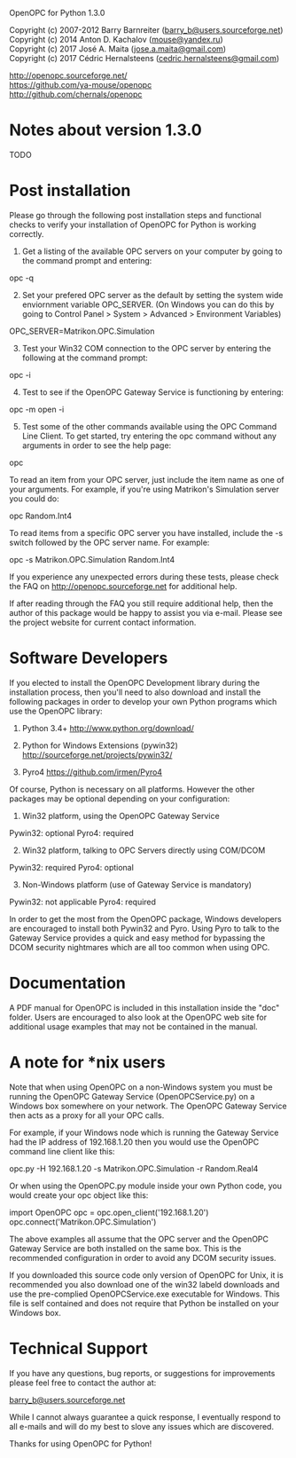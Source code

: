 OpenOPC for Python 1.3.0

Copyright (c) 2007-2012 Barry Barnreiter (barry_b@users.sourceforge.net)  
Copyright (c) 2014 Anton D. Kachalov (mouse@yandex.ru)  
Copyright (c) 2017 José A. Maita (jose.a.maita@gmail.com)  
Copyright (c) 2017 Cédric Hernalsteens (cedric.hernalsteens@gmail.com)  

http://openopc.sourceforge.net/  
https://github.com/ya-mouse/openopc  
http://github.com/chernals/openopc  

# Notes about version 1.3.0

TODO

# Post installation

Please go through the following post installation steps and functional
checks to verify your installation of OpenOPC for Python is working
correctly.

1. Get a listing of the available OPC servers on your computer by
going to the command prompt and entering:

opc -q

2. Set your prefered OPC server as the default by setting the system
wide enviornment variable OPC_SERVER.  (On Windows you can do this
by going to Control Panel > System > Advanced > Environment Variables)

OPC_SERVER=Matrikon.OPC.Simulation

3. Test your Win32 COM connection to the OPC server by entering the
following at the command prompt:

opc -i

4. Test to see if the OpenOPC Gateway Service is functioning by
entering:

opc -m open -i

5. Test some of the other commands available using the OPC Command
Line Client.  To get started, try entering the opc command without
any arguments in order to see the help page:

opc

To read an item from your OPC server, just include the item name as
one of your arguments.  For example, if you're using Matrikon's
Simulation server you could do:

opc Random.Int4

To read items from a specific OPC server you have installed,
include the -s switch followed by the OPC server name.  For
example:

opc -s Matrikon.OPC.Simulation Random.Int4

If you experience any unexpected errors during these tests, please
check the FAQ on http://openopc.sourceforge.net for additional help.

If after reading through the FAQ you still require additional help,
then the author of this package would be happy to assist you via
e-mail.  Please see the project website for current contact
information.


# Software Developers

If you elected to install the OpenOPC Development library during the
installation process, then you'll need to also download and install
the following packages in order to develop your own Python programs
which use the OpenOPC library:

1. Python 3.4+
   http://www.python.org/download/

2. Python for Windows Extensions (pywin32)
   http://sourceforge.net/projects/pywin32/

3. Pyro4
   https://github.com/irmen/Pyro4

Of course, Python is necessary on all platforms.  However the other
packages may be optional depending on your configuration:

1. Win32 platform, using the OpenOPC Gateway Service

Pywin32:  optional
Pyro4:    required

2. Win32 platform, talking to OPC Servers directly using COM/DCOM

Pywin32:  required
Pyro4:    optional

3. Non-Windows platform (use of Gateway Service is mandatory)

Pywin32:  not applicable
Pyro4:    required

In order to get the most from the OpenOPC package, Windows developers
are encouraged to install both Pywin32 and Pyro.  Using Pyro to talk to
the Gateway Service provides a quick and easy method for bypassing the
DCOM security nightmares which are all too common when using OPC.


# Documentation

A PDF manual for OpenOPC is included in this installation inside the
"doc" folder.   Users are encouraged to also look at the OpenOPC web
site for additional usage examples that may not be contained in the
manual.

# A note for *nix users
Note that when using OpenOPC on a non-Windows system you must be running the
OpenOPC Gateway Service (OpenOPCService.py) on a Windows box somewhere on
your network. The OpenOPC Gateway Service then acts as a proxy for all
your OPC calls.

For example, if your Windows node which is running the Gateway Service
had the IP address of 192.168.1.20 then you would use the OpenOPC command
line client like this:

opc.py -H 192.168.1.20 -s Matrikon.OPC.Simulation -r Random.Real4

Or when using the OpenOPC.py module inside your own Python code, you
would create your opc object like this:

import OpenOPC
opc = opc.open_client('192.168.1.20')
opc.connect('Matrikon.OPC.Simulation')

The above examples all assume that the OPC server and the OpenOPC
Gateway Service are both installed on the same box.  This is the
recommended configuration in order to avoid any DCOM security issues.

If you downloaded this source code only version of OpenOPC for Unix, it
is recommended you also download one of the win32 labeld downloads
and use the pre-complied OpenOPCService.exe executable for Windows.
This file is self contained and does not require that Python
be installed on your Windows box.


# Technical Support

If you have any questions, bug reports, or suggestions for improvements
please feel free to contact the author at:

barry_b@users.sourceforge.net

While I cannot always guarantee a quick response, I eventually respond
to all e-mails and will do my best to slove any issues which are discovered.

Thanks for using OpenOPC for Python!
